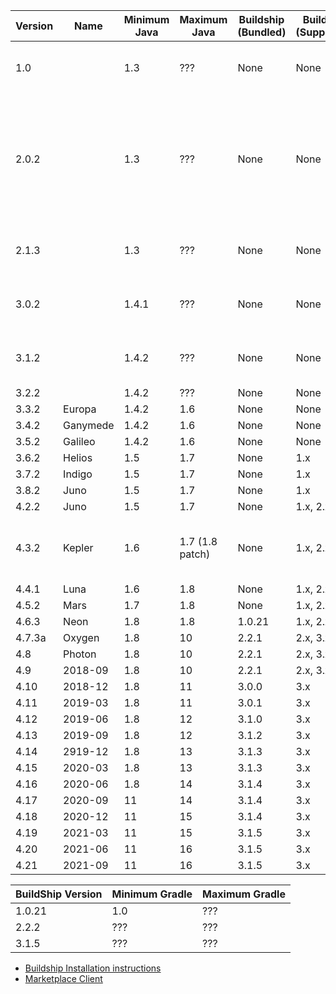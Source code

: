 | Version |  Name    | Minimum Java | Maximum Java   |  Buildship (Bundled)  | Buildship (Supported) | Notes |
|---------|----------|--------------|----------------|-----------------------|-----------------------|-------|
| 1.0     |          | 1.3          | ???            | None                  | None                  | Doesn't work on 64 Bit |
| 2.0.2   |          | 1.3          | ???            | None                  | None                  | Doesn't work on 64 Bit, crash on newer than Java 1.4.1 |
| 2.1.3   |          | 1.3          | ???            | None                  | None                  | Doesn't work on 64 Bit |
| 3.0.2   |          | 1.4.1        | ???            | None                  | None                  | Doesn't work on 64 Bit |
| 3.1.2   |          | 1.4.2        | ???            | None                  | None                  | Doesn't work on 64 Bit |
| 3.2.2   |          | 1.4.2        | ???            | None                  | None                  |
| 3.3.2   | Europa   | 1.4.2        | 1.6            | None                  | None                  |
| 3.4.2   | Ganymede | 1.4.2        | 1.6            | None                  | None                  |
| 3.5.2   | Galileo  | 1.4.2        | 1.6            | None                  | None                  |
| 3.6.2   | Helios   | 1.5          | 1.7            | None                  | 1.x                   |
| 3.7.2   | Indigo   | 1.5          | 1.7            | None                  | 1.x                   |
| 3.8.2   | Juno     | 1.5          | 1.7            | None                  | 1.x                   |
| 4.2.2   | Juno     | 1.5          | 1.7            | None                  | 1.x, 2.x              |
| 4.3.2   | Kepler   | 1.6          | 1.7 (1.8 patch)| None                  | 1.x, 2.x, 3.x         | Has optional Java 8 support patch |
| 4.4.1   | Luna     | 1.6          | 1.8            | None                  | 1.x, 2.x, 3.x         |
| 4.5.2   | Mars     | 1.7          | 1.8            | None                  | 1.x, 2.x, 3.x         |
| 4.6.3   | Neon     | 1.8          | 1.8            | 1.0.21                | 1.x, 2.x, 3.x         |
| 4.7.3a  | Oxygen   | 1.8          | 10             | 2.2.1                 | 2.x, 3.x              |
| 4.8     | Photon   | 1.8          | 10             | 2.2.1                 | 2.x, 3.x              |
| 4.9     | 2018-09  | 1.8          | 10             | 2.2.1                 | 2.x, 3.x              |
| 4.10    | 2018-12  | 1.8          | 11             | 3.0.0                 | 3.x                   |
| 4.11    | 2019-03  | 1.8          | 11             | 3.0.1                 | 3.x                   |
| 4.12    | 2019-06  | 1.8          | 12             | 3.1.0                 | 3.x                   |
| 4.13    | 2019-09  | 1.8          | 12             | 3.1.2                 | 3.x                   |
| 4.14    | 2919-12  | 1.8          | 13             | 3.1.3                 | 3.x                   |
| 4.15    | 2020-03  | 1.8          | 13             | 3.1.3                 | 3.x                   |
| 4.16    | 2020-06  | 1.8          | 14             | 3.1.4                 | 3.x                   |
| 4.17    | 2020-09  | 11           | 14             | 3.1.4                 | 3.x                   |
| 4.18    | 2020-12  | 11           | 15             | 3.1.4                 | 3.x                   |
| 4.19    | 2021-03  | 11           | 15             | 3.1.5                 | 3.x                   |
| 4.20    | 2021-06  | 11           | 16             | 3.1.5                 | 3.x                   |
| 4.21    | 2021-09  | 11           | 16             | 3.1.5                 | 3.x                   |

|BuildShip Version | Minimum Gradle | Maximum Gradle |
|------------------|----------------|----------------|
| 1.0.21           | 1.0            | ???            |
| 2.2.2            | ???            | ???            |
| 3.1.5            | ???            | ???            |

- [Buildship Installation instructions](https://github.com/eclipse/buildship/blob/master/docs/user/Installation.md#installing-from-eclipseorg-update-site)
- [Marketplace Client](https://www.eclipse.org/mpc/)
